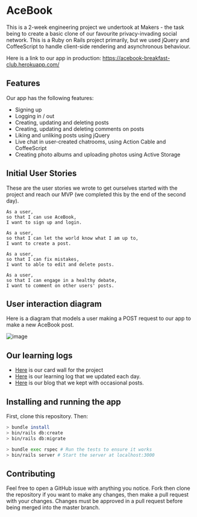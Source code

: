# AceBook

This is a 2-week engineering project we undertook at Makers - the task being to create a basic clone of our favourite privacy-invading social network. This is a Ruby on Rails project primarily, but we used jQuery and CoffeeScript to handle client-side rendering and asynchronous behaviour. 

Here is a link to our app in production: https://acebook-breakfast-club.herokuapp.com/

## Features

Our app has the following features: 
 - Signing up
 - Logging in / out
 - Creating, updating and deleting posts
 - Creating, updating and deleting comments on posts
 - Liking and unliking posts using jQuery
 - Live chat in user-created chatrooms, using Action Cable and CoffeeScript
 - Creating photo albums and uploading photos using Active Storage

## Initial User Stories

These are the user stories we wrote to get ourselves started with the project and reach our MVP (we completed this by the end of the second day).

`````
As a user,
so that I can use AceBook,
I want to sign up and login.

As a user,
so that I can let the world know what I am up to,
I want to create a post.

As a user,
so that I can fix mistakes,
I want to able to edit and delete posts.

As a user,
so that I can engage in a healthy debate,
I want to comment on other users' posts.

``````

## User interaction diagram

Here is a diagram that models a user making a POST request to our app to make a new AceBook post.

![image](https://i.imgur.com/gzqKsEr.png)

## Our learning logs
- [Here](https://waffle.io/chloeverity/acebook-breakfast-club) is our card wall for the project
- [Here](https://github.com/chloeverity/acebook-breakfast-club/wiki) is our learning log that we updated each day.
- [Here](https://medium.com/the-breakfast-club-acebook-blog) is our blog that we kept with occasional posts.

## Installing and running the app

First, clone this repository. Then:

```bash
> bundle install
> bin/rails db:create
> bin/rails db:migrate

> bundle exec rspec # Run the tests to ensure it works
> bin/rails server # Start the server at localhost:3000
```

## Contributing

Feel free to open a GitHub issue with anything you notice. Fork then clone the repository if you want to make any changes, then make a pull request with your changes. Changes must be approved in a pull request before being merged into the master branch.

